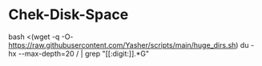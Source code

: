 # Chek-Disk-Space
bash <(wget -q -O- https://raw.githubusercontent.com/Yasher/scripts/main/huge_dirs.sh)   du -hx --max-depth=20 / | grep "[[:digit:]]\.*G"

